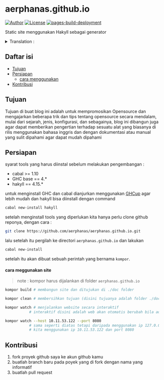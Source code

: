 # aerphanas.github.io

[![Author](https://img.shields.io/badge/author-aerphanas-red.svg)](https://github.com/aerphanas)
[![License](https://img.shields.io/badge/License-BSD--3--Clause-important)](https://github.com/aerphanas/aerphanas.github.io/blob/master/LICENSE)
[![pages-build-deployment](https://github.com/aerphanas/aerphanas.github.io/actions/workflows/pages/pages-build-deployment/badge.svg)](https://github.com/aerphanas/aerphanas.github.io/actions/workflows/pages/pages-build-deployment)

Static site menggunakan Hakyll sebagai generator

<details>
<summary>Translation :</summary>
- [en](https://github.com/aerphanas/aerphanas.github.io/blob/master/README.md)
- [id](https://github.com/aerphanas/aerphanas.github.io/blob/master/BACA-AKU.md)
</details>

## Daftar isi
- [Tujuan](#tujuan)
- [Persiapan](#persiapan)
  - [cara menggunakan](#cara-meggunakan-site)
- [Kontribusi](#kontribusi)

## Tujuan
Tujuan di buat blog ini adalah untuk mempromosikan Opensource dan mengajarkan beberapa trik dan tips tentang opensource secara mendalam, mulai dari sejarah, jenis, konfigurasi, dan sebagainya, blog ini dibangun juga agar dapat memberikan pengertian terhadap sesuatu alat yang biasanya di rilis menggunakan bahasa inggris dan dengan dokumentasi atau manual yang sulit dipahami agar dapat mudah dipahami

## Persiapan
syarat tools yang harus diinstal sebelum melakukan pengembangan :

- cabal  >= 1.10
- GHC base == 4.*
- hakyll == 4.15.*

untuk menginstall GHC dan cabal dianjurkan menggunakan [GHCup](https://www.haskell.org/ghcup/) agar lebih mudah dan hakyll bisa diinstall dengan command

```sh
cabal new-install hakyll
```

setelah menginstall tools yang diperlukan kita hanya perlu clone github reponya, dengan cara :

```sh
git clone https://github.com/aerphanas/aerphanas.github.io.git
```

lalu setelah itu pergilah ke directori ```aerphanas.github.io``` dan lakukan

```sh
cabal new-install
```

setelah itu akan dibuat sebuah perintah yang bernama ```kompor```.

#### cara meggunakan site
> note : kompor harus dijalankan di folder ```aerphanas.github.io```

```sh
kompor build # membangun site dan ditujukan di ./doc folder
```

```sh
kompor clean # membersihkan tujuan (disini tujuanya adalah folder ./doc)
```

```sh
kompor watch # menjalankan website secara interaktif
           # interaktif disini adalah web akan otomatis berubah bila ada file yang berubah
```

```sh
kompor watch --host 10.11.53.122 --port 8080
           # sama seperti diatas tetapi daripada menggunakan ip 127.0.0.1 dan port 8000
           # kita menggunakan ip 10.11.53.122 dan port 8080
```

## Kontribusi

1. fork proyek github saya ke akun github kamu
2. buatlah branch baru pada poyek yang di fork dengan nama yang informatif
3. buatlah pull request
